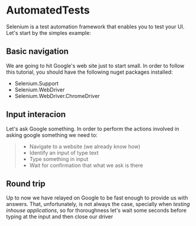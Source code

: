 # AutomatedTests

Selenium is a test automation framework that enables you to test your UI.
Let's start by the simples example:

## Basic navigation

We are going to hit Google's web site just to start small.
In order to follow this tutorial, you should have the following nuget packages installed:
- Selenium.Support
- Selenium.WebDriver
- Selenium.WebDriver.ChromeDriver

## Input interacion

Let's ask Google something.
In order to perform the actions involved in asking google something we need to:
>- Navigate to a website (we already know how)
>- Identify an input of type text
>- Type something in input
>- Wait for confirmation that what we ask is there

## Round trip

Up to now we have relayed on Google to be fast enough to provide us with answers.
That, unfortunately, is not always the case, specially when *testing inhouse applications*, 
so for thoroughness let's wait some seconds before typing at the input and then close our driver